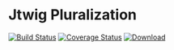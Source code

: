 # Jtwig Pluralization

[![Build Status](https://travis-ci.org/jtwig/jtwig-pluralization.svg?branch=master)](https://travis-ci.org/jtwig/jtwig-pluralization)
[![Coverage Status](https://coveralls.io/repos/jtwig/jtwig-pluralization/badge.svg?branch=master&service=github)](https://coveralls.io/github/jtwig/jtwig-pluralization?branch=master)
[![Download](https://api.bintray.com/packages/jtwig/maven/jtwig-pluralization/images/download.svg) ](https://bintray.com/jtwig/maven/jtwig-pluralization/_latestVersion)
